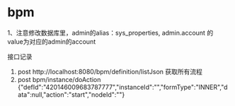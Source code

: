 # bpm
1、注意修改数据库里，admin的alias：sys_properties, admin.account 的 value为对应的admin的account

接口记录
1. post http://localhost:8080/bpm/definition/listJson
获取所有流程
2. post bpm/instance/doAction
{"defId":"420146009683787777","instanceId":"","formType":"INNER","data":null,"action":"start","nodeId":""}